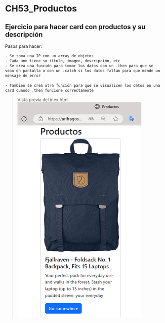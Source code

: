 # CH53_Productos
## Ejercicio para hacer card con productos y su descripción 

Pasos para hacer:
```
- Se toma una IP con un array de objetos 
- Cada uno tiene su titulo, imagen, descripción, etc
- Se crea una función para tomar los datos con un .then para que se vean en pantalla o con un .catch si los datos fallan para que mende un mensaje de error 

- Tambien se crea otra función para que se visualicen los datos en una card cuando .then funcione correctamente 

```
>Vista previa del inex.html
![Inex](./productos.png)